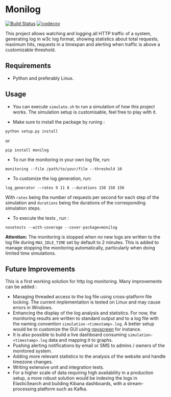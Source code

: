 # Monilog

[![Build Status](https://travis-ci.org/tayciryahmed/monilog.svg?branch=master)](https://travis-ci.org/tayciryahmed/monilog)
[![codecov](https://codecov.io/gh/tayciryahmed/monilog/branch/master/graph/badge.svg)](https://codecov.io/gh/tayciryahmed/monilog)



This project allows watching and logging all HTTP traffic of a system, generating log in w3c log format, showing statistics about total requests, maximum hits, requests in a timespan and alerting when traffic is above a customizable threshold.

## Requirements

* Python and preferably Linux.

## Usage
* You can execute `simulate.sh` to run a simulation of how this project works. The simulation setup is customisable, feel free to play with it.

* Make sure to install the package by runing : 

```
python setup.py install 
```

or 

```
pip install monilog
```



* To run the monitoring in your own log file, run: 

```
monitoring --file /path/to/your/file --threshold 10
```

* To customize the log generation, run: 

```
log_generator --rates 9 11 8 --durations 150 150 150
```

With `rates` being the number of requests per second for each step of the simulation and `durations` being the durations of the corresponding simulation steps.

* To execute the tests , run :

```
nosetests --with-coverage --cover-package=monilog
```

**Attention:** The monitoring is stopped when no new logs are written to the log
file during `MAX_IDLE_TIME` set by default to 2 minutes. This is added to manage stopping
the monitoring automatically, particularly when doing limited time simulations. 


## Future Improvements
This is a first working solution for http log monitoring. Many improvements can be added : 
* Managing threaded access to the log file using cross-platform file locking. The current implementation is tested on Linux and may
cause errors in Windows. 
* Enhancing the display of the log analysis and statistics. For now, the monitoring results are written 
to standard output and to a log file with the naming convention `simulation-<timestamp>.log`. A better setup would be to customize the 
GUI using [npyscreen](https://pypi.org/project/npyscreen/) for instance. 
* It is also possible to build a live dashboard consuming `simulation-<timestamp>.log` data and mapping it to graphs. 
* Pushing alerting notifications by email or SMS to admins / owners of the monitored system. 
* Adding more relevant statistics to the analysis of the website and handle timezone changes.
* Writing extensive unit and integration tests.
* For a higher scale of data requiring high availability in a production setup, a more robust solution would be indexing the logs in ElasticSearch and building Kibana dashboards, with a stream-processing platform such as Kafka. 
